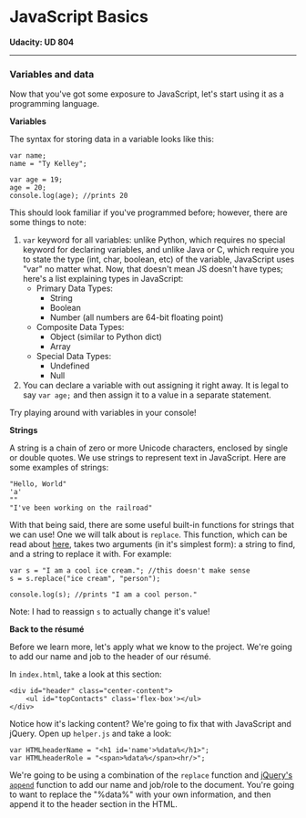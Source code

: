 # JavaScript Basics

**Udacity: UD 804**

---

### Variables and data

Now that you've got some exposure to JavaScript, let's start using it as a programming language.

**Variables**

The syntax for storing data in a variable looks like this:

    var name;
    name = "Ty Kelley";
    
    var age = 19;
    age = 20;
    console.log(age); //prints 20
    
This should look familiar if you've programmed before; however, there are some things to note:

1. `var` keyword for all variables: unlike Python, which requires no special keyword for declaring variables, and unlike Java or C, which require you to state the type (int, char, boolean, etc) of the variable, JavaScript uses "var" no matter what. Now, that doesn't mean JS doesn't have types; here's a list explaining types in JavaScript:
    * Primary Data Types:
        * String
        * Boolean
        * Number (all numbers are 64-bit floating point)
    * Composite Data Types:
        * Object (similar to Python dict)
        * Array
    * Special Data Types:
        * Undefined
        * Null
2. You can declare a variable with out assigning it right away. It is legal to say `var age;` and then assign it to a value in a separate statement.

Try playing around with variables in your console!

**Strings**

A string is a chain of zero or more Unicode characters, enclosed by single or double quotes. We use strings to represent text in JavaScript. Here are some examples of strings:

    "Hello, World"
    'a'
    ""
    "I've been working on the railroad"

With that being said, there are some useful built-in functions for strings that we can use! One we will talk about is `replace`. This function, which can be read about [here](https://developer.mozilla.org/en-US/docs/Web/JavaScript/Reference/Global_Objects/String/replace), takes two arguments (in it's simplest form): a string to find, and a string to replace it with. For example:

    var s = "I am a cool ice cream."; //this doesn't make sense
    s = s.replace("ice cream", "person");
    
    console.log(s); //prints "I am a cool person."
    
Note: I had to reassign `s` to actually change it's value!

**Back to the résumé**

Before we learn more, let's apply what we know to the project. We're going to add our name and job to the header of our résumé.

In `index.html`, take a look at this section:

    <div id="header" class="center-content">
        <ul id="topContacts" class='flex-box'></ul>
    </div>

Notice how it's lacking content? We're going to fix that with JavaScript and jQuery. Open up `helper.js` and take a look:

    var HTMLheaderName = "<h1 id='name'>%data%</h1>";
    var HTMLheaderRole = "<span>%data%</span><hr/>";

We're going to be using a combination of the `replace` function and [jQuery's `append`](http://api.jquery.com/append/) function to add our name and job/role to the document. You're going to want to replace the "%data%" with your own information, and then append it to the header section in the HTML.